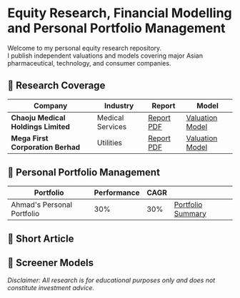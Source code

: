# Equity Research, Financial Modelling and Personal Portfolio Management
Welcome to my personal equity research repository.  
I publish independent valuations and models covering major Asian pharmaceutical, technology, and consumer companies.

## 📁 Research Coverage
| Company | Industry | Report | Model |
|----------|--------|--------|--------|
| **Chaoju Medical Holdings Limited** | Medical Services | [Report PDF](Chaoju%20Medical%20Holdings%20Limited/Chaoju%20Equity%20Research.pdf) | [Valuation Model](Chaoju%20Medical%20Holdings%20Limited/Chaoju%20Model%20and%20Valuation.xlsx) |
| **Mega First Corporation Berhad** | Utilities | [Report PDF](Tech_Tencent/Tencent_Equity_Report.pdf) | [Valuation Model](Mega%20First%20Corporation%20Berhad/MFCB%20models%20and%20valuations.xlsx) |

## 📁 Personal Portfolio Management
| Portfolio | Performance | CAGR ||
|----------|--------|--------|--------|
| Ahmad's Personal Portfolio | 30% | 30% |  [Portfolio Summary](Portfolio/Ahmad's%20Portfolio%20Common%20Size.pdf) |

## 📁 Short Article

## 📁 Screener Models
_Disclaimer: All research is for educational purposes only and does not constitute investment advice._
